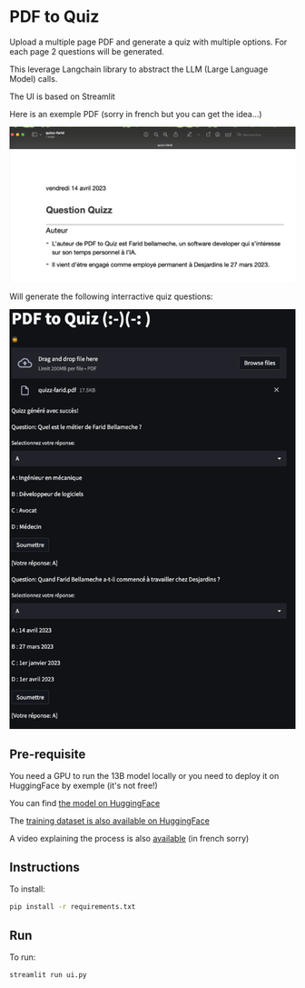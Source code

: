 # PDF to Quiz

Upload a multiple page PDF and generate a quiz with multiple options. For each page 2 questions will be generated.

This leverage Langchain library to abstract the LLM (Large Language Model) calls.

The UI is based on Streamlit

Here is an exemple PDF (sorry in french but you can get the idea...)

![PDF sample](img/PDF-sample.png)

Will generate the following interractive quiz questions:

![PDF sample](img/quiz-reponse.png)


## Pre-requisite

You need a GPU to run the 13B model locally or you need to deploy it on HuggingFace by exemple (it's not free!)

You can find [the model on HuggingFace](https://huggingface.co/fbellame/pdf_to_quizz_llama_13B)

The [training  dataset is also available on HuggingFace](https://huggingface.co/datasets/fbellame/pdf_to_quizz_llama_13B)

A video explaining the process is also [available](https://youtu.be/gXXkLVfiBVQ) (in french sorry)

## Instructions


To install:
``` sh
pip install -r requirements.txt
```

## Run


To run:
```sh
streamlit run ui.py
```

